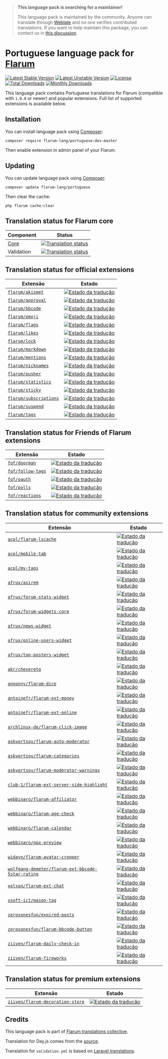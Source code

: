 > **This language pack is searching for a maintainer!**
>
> This language pack is maintained by the community. Anyone can translate through [Weblate](https://weblate.rob006.net/languages/pt/flarum/) and no one verifies contributed translations. If you want to help maintain this package, you can contact us in [this discussion](https://discuss.flarum.org/d/27519-the-flarum-language-project).

# Portuguese language pack for [Flarum](https://flarum.org/)

[![Latest Stable Version](https://img.shields.io/packagist/v/flarum-lang/portuguese?color=success&label=stable)](https://packagist.org/packages/flarum-lang/portuguese) 
[![Latest Unstable Version](https://img.shields.io/packagist/v/flarum-lang/portuguese?include_prereleases&label=unstable)](https://packagist.org/packages/flarum-lang/portuguese) 
[![License](https://img.shields.io/packagist/l/flarum-lang/portuguese)](https://packagist.org/packages/flarum-lang/portuguese) 
[![Total Downloads](https://img.shields.io/packagist/dt/flarum-lang/portuguese)](https://packagist.org/packages/flarum-lang/portuguese/stats) 
[![Monthly Downloads](https://img.shields.io/packagist/dm/flarum-lang/portuguese)](https://packagist.org/packages/flarum-lang/portuguese/stats) 

This language pack contains Portuguese translations for Flarum (compatible with `1.0.0` or newer) and popular extensions. Full list of supported extensions is available below.


## Installation

You can install language pack using [Composer](https://getcomposer.org/):

```console
composer require flarum-lang/portuguese:dev-master
```

Then enable extension in admin panel of your Flarum.


## Updating

You can update language pack using [Composer](https://getcomposer.org/):

```console
composer update flarum-lang/portuguese
```

Then clear the cache:

```console
php flarum cache:clear
```


## Translation status for Flarum core

| Component | Status |
| --- | --- |
| [Core](https://github.com/flarum/core) | [![Translation status](https://weblate.rob006.net/widgets/flarum/pt/core/svg-badge.svg)](https://weblate.rob006.net/projects/flarum/core/pt/) |
| Validation | [![Translation status](https://weblate.rob006.net/widgets/flarum/pt/validation/svg-badge.svg)](https://weblate.rob006.net/projects/flarum/validation/pt/) |


## Translation status for official extensions

<!-- flarum-extensions-list-start -->

| Extensão | Estado |
| --- | --- |
| [`flarum/akismet`](https://github.com/flarum/akismet) | [![Estado da tradução](https://weblate.rob006.net/widgets/flarum/pt/flarum-akismet/svg-badge.svg)](https://weblate.rob006.net/projects/flarum/flarum-akismet/pt/) |
| [`flarum/approval`](https://github.com/flarum/approval) | [![Estado da tradução](https://weblate.rob006.net/widgets/flarum/pt/flarum-approval/svg-badge.svg)](https://weblate.rob006.net/projects/flarum/flarum-approval/pt/) |
| [`flarum/bbcode`](https://github.com/flarum/bbcode) | [![Estado da tradução](https://weblate.rob006.net/widgets/flarum/pt/flarum-bbcode/svg-badge.svg)](https://weblate.rob006.net/projects/flarum/flarum-bbcode/pt/) |
| [`flarum/emoji`](https://github.com/flarum/emoji) | [![Estado da tradução](https://weblate.rob006.net/widgets/flarum/pt/flarum-emoji/svg-badge.svg)](https://weblate.rob006.net/projects/flarum/flarum-emoji/pt/) |
| [`flarum/flags`](https://github.com/flarum/flags) | [![Estado da tradução](https://weblate.rob006.net/widgets/flarum/pt/flarum-flags/svg-badge.svg)](https://weblate.rob006.net/projects/flarum/flarum-flags/pt/) |
| [`flarum/likes`](https://github.com/flarum/likes) | [![Estado da tradução](https://weblate.rob006.net/widgets/flarum/pt/flarum-likes/svg-badge.svg)](https://weblate.rob006.net/projects/flarum/flarum-likes/pt/) |
| [`flarum/lock`](https://github.com/flarum/lock) | [![Estado da tradução](https://weblate.rob006.net/widgets/flarum/pt/flarum-lock/svg-badge.svg)](https://weblate.rob006.net/projects/flarum/flarum-lock/pt/) |
| [`flarum/markdown`](https://github.com/flarum/markdown) | [![Estado da tradução](https://weblate.rob006.net/widgets/flarum/pt/flarum-markdown/svg-badge.svg)](https://weblate.rob006.net/projects/flarum/flarum-markdown/pt/) |
| [`flarum/mentions`](https://github.com/flarum/mentions) | [![Estado da tradução](https://weblate.rob006.net/widgets/flarum/pt/flarum-mentions/svg-badge.svg)](https://weblate.rob006.net/projects/flarum/flarum-mentions/pt/) |
| [`flarum/nicknames`](https://github.com/flarum/nicknames) | [![Estado da tradução](https://weblate.rob006.net/widgets/flarum/pt/flarum-nicknames/svg-badge.svg)](https://weblate.rob006.net/projects/flarum/flarum-nicknames/pt/) |
| [`flarum/pusher`](https://github.com/flarum/pusher) | [![Estado da tradução](https://weblate.rob006.net/widgets/flarum/pt/flarum-pusher/svg-badge.svg)](https://weblate.rob006.net/projects/flarum/flarum-pusher/pt/) |
| [`flarum/statistics`](https://github.com/flarum/statistics) | [![Estado da tradução](https://weblate.rob006.net/widgets/flarum/pt/flarum-statistics/svg-badge.svg)](https://weblate.rob006.net/projects/flarum/flarum-statistics/pt/) |
| [`flarum/sticky`](https://github.com/flarum/sticky) | [![Estado da tradução](https://weblate.rob006.net/widgets/flarum/pt/flarum-sticky/svg-badge.svg)](https://weblate.rob006.net/projects/flarum/flarum-sticky/pt/) |
| [`flarum/subscriptions`](https://github.com/flarum/subscriptions) | [![Estado da tradução](https://weblate.rob006.net/widgets/flarum/pt/flarum-subscriptions/svg-badge.svg)](https://weblate.rob006.net/projects/flarum/flarum-subscriptions/pt/) |
| [`flarum/suspend`](https://github.com/flarum/suspend) | [![Estado da tradução](https://weblate.rob006.net/widgets/flarum/pt/flarum-suspend/svg-badge.svg)](https://weblate.rob006.net/projects/flarum/flarum-suspend/pt/) |
| [`flarum/tags`](https://github.com/flarum/tags) | [![Estado da tradução](https://weblate.rob006.net/widgets/flarum/pt/flarum-tags/svg-badge.svg)](https://weblate.rob006.net/projects/flarum/flarum-tags/pt/) |

<!-- flarum-extensions-list-stop -->


## Translation status for Friends of Flarum extensions

<!-- fof-extensions-list-start -->

| Extensão | Estado |
| --- | --- |
| [`fof/doorman`](https://github.com/FriendsOfFlarum/doorman) | [![Estado da tradução](https://weblate.rob006.net/widgets/flarum/pt/fof-doorman/svg-badge.svg)](https://weblate.rob006.net/projects/flarum/fof-doorman/pt/) |
| [`fof/follow-tags`](https://github.com/FriendsOfFlarum/follow-tags) | [![Estado da tradução](https://weblate.rob006.net/widgets/flarum/pt/fof-follow-tags/svg-badge.svg)](https://weblate.rob006.net/projects/flarum/fof-follow-tags/pt/) |
| [`fof/oauth`](https://github.com/FriendsOfFlarum/oauth) | [![Estado da tradução](https://weblate.rob006.net/widgets/flarum/pt/fof-oauth/svg-badge.svg)](https://weblate.rob006.net/projects/flarum/fof-oauth/pt/) |
| [`fof/polls`](https://github.com/FriendsOfFlarum/polls) | [![Estado da tradução](https://weblate.rob006.net/widgets/flarum/pt/fof-polls/svg-badge.svg)](https://weblate.rob006.net/projects/flarum/fof-polls/pt/) |
| [`fof/reactions`](https://github.com/FriendsOfFlarum/reactions) | [![Estado da tradução](https://weblate.rob006.net/widgets/flarum/pt/fof-reactions/svg-badge.svg)](https://weblate.rob006.net/projects/flarum/fof-reactions/pt/) |

<!-- fof-extensions-list-stop -->


## Translation status for community extensions

<!-- various-extensions-list-start -->

| Extensão | Estado |
| --- | --- |
| [`acpl/flarum-lscache`](https://github.com/android-com-pl/flarum-lscache) | [![Estado da tradução](https://weblate.rob006.net/widgets/flarum/pt/acpl-lscache/svg-badge.svg)](https://weblate.rob006.net/projects/flarum/acpl-lscache/pt/) |
| [`acpl/mobile-tab`](https://github.com/android-com-pl/mobile-tab) | [![Estado da tradução](https://weblate.rob006.net/widgets/flarum/pt/acpl-mobile-tab/svg-badge.svg)](https://weblate.rob006.net/projects/flarum/acpl-mobile-tab/pt/) |
| [`acpl/my-tags`](https://github.com/android-com-pl/my-tags) | [![Estado da tradução](https://weblate.rob006.net/widgets/flarum/pt/acpl-my-tags/svg-badge.svg)](https://weblate.rob006.net/projects/flarum/acpl-my-tags/pt/) |
| [`afrux/asirem`](https://github.com/afrux/asirem) | [![Estado da tradução](https://weblate.rob006.net/widgets/flarum/pt/afrux-asirem/svg-badge.svg)](https://weblate.rob006.net/projects/flarum/afrux-asirem/pt/) |
| [`afrux/forum-stats-widget`](https://github.com/afrux/forum-stats-widget) | [![Estado da tradução](https://weblate.rob006.net/widgets/flarum/pt/afrux-forum-stats-widget/svg-badge.svg)](https://weblate.rob006.net/projects/flarum/afrux-forum-stats-widget/pt/) |
| [`afrux/forum-widgets-core`](https://github.com/afrux/forum-widgets-core) | [![Estado da tradução](https://weblate.rob006.net/widgets/flarum/pt/afrux-forum-widgets-core/svg-badge.svg)](https://weblate.rob006.net/projects/flarum/afrux-forum-widgets-core/pt/) |
| [`afrux/news-widget`](https://github.com/afrux/news-widget) | [![Estado da tradução](https://weblate.rob006.net/widgets/flarum/pt/afrux-news-widget/svg-badge.svg)](https://weblate.rob006.net/projects/flarum/afrux-news-widget/pt/) |
| [`afrux/online-users-widget`](https://github.com/afrux/online-users-widget) | [![Estado da tradução](https://weblate.rob006.net/widgets/flarum/pt/afrux-online-users-widget/svg-badge.svg)](https://weblate.rob006.net/projects/flarum/afrux-online-users-widget/pt/) |
| [`afrux/top-posters-widget`](https://github.com/afrux/top-posters-widget) | [![Estado da tradução](https://weblate.rob006.net/widgets/flarum/pt/afrux-top-posters-widget/svg-badge.svg)](https://weblate.rob006.net/projects/flarum/afrux-top-posters-widget/pt/) |
| [`akr/chevereto`](https://github.com/AKR-Developers/flarum-chevereto) | [![Estado da tradução](https://weblate.rob006.net/widgets/flarum/pt/akr-chevereto/svg-badge.svg)](https://weblate.rob006.net/projects/flarum/akr-chevereto/pt/) |
| [`annonny/flarum-dice`](https://github.com/mizhiyugan529/flarum-dice) | [![Estado da tradução](https://weblate.rob006.net/widgets/flarum/pt/annonny-dice/svg-badge.svg)](https://weblate.rob006.net/projects/flarum/annonny-dice/pt/) |
| [`antoinefr/flarum-ext-money`](https://github.com/AntoineFr/flarum-ext-money) | [![Estado da tradução](https://weblate.rob006.net/widgets/flarum/pt/antoinefr-money/svg-badge.svg)](https://weblate.rob006.net/projects/flarum/antoinefr-money/pt/) |
| [`antoinefr/flarum-ext-online`](https://github.com/AntoineFr/flarum-ext-online) | [![Estado da tradução](https://weblate.rob006.net/widgets/flarum/pt/antoinefr-online/svg-badge.svg)](https://weblate.rob006.net/projects/flarum/antoinefr-online/pt/) |
| [`archlinux-de/flarum-click-image`](https://github.com/archlinux-de/flarum-click-image) | [![Estado da tradução](https://weblate.rob006.net/widgets/flarum/pt/archlinux-de-click-image/svg-badge.svg)](https://weblate.rob006.net/projects/flarum/archlinux-de-click-image/pt/) |
| [`askvortsov/flarum-auto-moderator`](https://github.com/askvortsov1/flarum-auto-moderator) | [![Estado da tradução](https://weblate.rob006.net/widgets/flarum/pt/askvortsov-auto-moderator/svg-badge.svg)](https://weblate.rob006.net/projects/flarum/askvortsov-auto-moderator/pt/) |
| [`askvortsov/flarum-categories`](https://github.com/askvortsov1/flarum-categories) | [![Estado da tradução](https://weblate.rob006.net/widgets/flarum/pt/askvortsov-categories/svg-badge.svg)](https://weblate.rob006.net/projects/flarum/askvortsov-categories/pt/) |
| [`askvortsov/flarum-moderator-warnings`](https://github.com/askvortsov1/flarum-moderator-warnings) | [![Estado da tradução](https://weblate.rob006.net/widgets/flarum/pt/askvortsov-moderator-warnings/svg-badge.svg)](https://weblate.rob006.net/projects/flarum/askvortsov-moderator-warnings/pt/) |
| [`club-1/flarum-ext-server-side-highlight`](https://github.com/club-1/flarum-ext-server-side-highlight) | [![Estado da tradução](https://weblate.rob006.net/widgets/flarum/pt/club-1-server-side-highlight/svg-badge.svg)](https://weblate.rob006.net/projects/flarum/club-1-server-side-highlight/pt/) |
| [`webbinaro/flarum-affiliator`](https://github.com/eddiewebb/flarum-affiliator) | [![Estado da tradução](https://weblate.rob006.net/widgets/flarum/pt/webbinaro-affiliator/svg-badge.svg)](https://weblate.rob006.net/projects/flarum/webbinaro-affiliator/pt/) |
| [`webbinaro/flarum-age-check`](https://github.com/eddiewebb/flarum-age-check) | [![Estado da tradução](https://weblate.rob006.net/widgets/flarum/pt/webbinaro-age-check/svg-badge.svg)](https://weblate.rob006.net/projects/flarum/webbinaro-age-check/pt/) |
| [`webbinaro/flarum-calendar`](https://github.com/eddiewebb/flarum-calendar) | [![Estado da tradução](https://weblate.rob006.net/widgets/flarum/pt/webbinaro-calendar/svg-badge.svg)](https://weblate.rob006.net/projects/flarum/webbinaro-calendar/pt/) |
| [`webbinaro/gpx-preview`](https://github.com/eddiewebb/flarum-gpx-preview) | [![Estado da tradução](https://weblate.rob006.net/widgets/flarum/pt/webbinaro-gpx-preview/svg-badge.svg)](https://weblate.rob006.net/projects/flarum/webbinaro-gpx-preview/pt/) |
| [`widayn/flarum-avatar-cropper`](https://github.com/WiDayn/flarum-avatar-cropper) | [![Estado da tradução](https://weblate.rob006.net/widgets/flarum/pt/widayn-avatar-cropper/svg-badge.svg)](https://weblate.rob006.net/projects/flarum/widayn-avatar-cropper/pt/) |
| [`wolfgang-demeter/flarum-ext-bbcode-5star-rating`](https://github.com/wolfgang-demeter/flarum-ext-bbcode-5star-rating) | [![Estado da tradução](https://weblate.rob006.net/widgets/flarum/pt/wolfgang-demeter-bbcode-5star-rating/svg-badge.svg)](https://weblate.rob006.net/projects/flarum/wolfgang-demeter-bbcode-5star-rating/pt/) |
| [`xelson/flarum-ext-chat`](https://github.com/Xelson/flarum-ext-chat) | [![Estado da tradução](https://weblate.rob006.net/widgets/flarum/pt/xelson-chat/svg-badge.svg)](https://weblate.rob006.net/projects/flarum/xelson-chat/pt/) |
| [`xsoft-ict/mason-tag`](https://github.com/xsoft-ict/fof-mason-tag) | [![Estado da tradução](https://weblate.rob006.net/widgets/flarum/pt/xsoft-ict-mason-tag/svg-badge.svg)](https://weblate.rob006.net/projects/flarum/xsoft-ict-mason-tag/pt/) |
| [`zerosonesfun/expired-posts`](https://github.com/zerosonesfun/expired-posts) | [![Estado da tradução](https://weblate.rob006.net/widgets/flarum/pt/zerosonesfun-expired-posts/svg-badge.svg)](https://weblate.rob006.net/projects/flarum/zerosonesfun-expired-posts/pt/) |
| [`zerosonesfun/flarum-bbcode-button`](https://github.com/zerosonesfun/flarum-bbcode-button) | [![Estado da tradução](https://weblate.rob006.net/widgets/flarum/pt/zerosonesfun-bbcode-button/svg-badge.svg)](https://weblate.rob006.net/projects/flarum/zerosonesfun-bbcode-button/pt/) |
| [`ziiven/flarum-daily-check-in`](https://github.com/Ziiven/flarum-daily-check-in) | [![Estado da tradução](https://weblate.rob006.net/widgets/flarum/pt/ziiven-daily-check-in/svg-badge.svg)](https://weblate.rob006.net/projects/flarum/ziiven-daily-check-in/pt/) |
| [`ziiven/flarum-fireworks`](https://github.com/Ziiven/flarum-fireworks) | [![Estado da tradução](https://weblate.rob006.net/widgets/flarum/pt/ziiven-fireworks/svg-badge.svg)](https://weblate.rob006.net/projects/flarum/ziiven-fireworks/pt/) |

<!-- various-extensions-list-stop -->


## Translation status for premium extensions

<!-- premium-extensions-list-start -->

| Extensão | Estado |
| --- | --- |
| [`ziiven/flarum-decoration-store`](https://extiverse.com/extension/ziiven/flarum-decoration-store) | [![Estado da tradução](https://weblate.rob006.net/widgets/flarum/pt/ziiven-decoration-store/svg-badge.svg)](https://weblate.rob006.net/projects/flarum/ziiven-decoration-store/pt/) |

<!-- premium-extensions-list-stop -->


## Credits

This language pack is part of [Flarum translations collective](https://github.com/rob006-software/flarum-translations).

Translation for Day.js comes from the [source](https://github.com/iamkun/dayjs/blob/v1.10.4/src/locale/pt.js).

Translation for `validation.yml` is based on [Laravel translations](https://github.com/Laravel-Lang/lang/blob/8.1.3/src/pt/validation.php).
